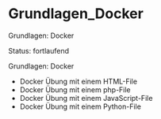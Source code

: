 # Grundlagen_Docker

Grundlagen: Docker

Status: fortlaufend

Grundlagen: Docker

- Docker Übung mit einem HTML-File
- Docker Übung mit einem php-File
- Docker Übung mit einem JavaScript-File
- Docker Übung mit einem Python-File
